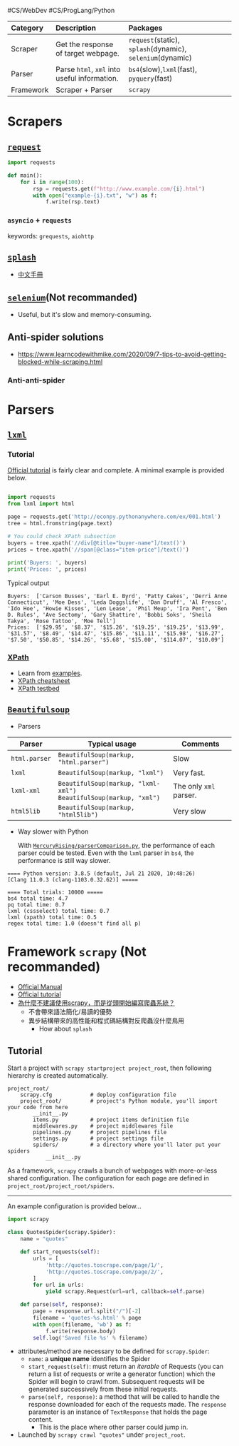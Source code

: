 #CS/WebDev #CS/ProgLang/Python 

| Category | Description | Packages |
| :---- | :---- | :---- |
| Scraper | Get the response of target webpage. |`request`(static),  `splash`(dynamic), `selenium`(dynamic)|
| Parser | Parse `html`, `xml` into useful information. | `bs4`(slow),`lxml`(fast), `pyquery`(fast) |
| Framework | Scraper + Parser | `scrapy` |

# Scrapers

## [`request`](https://requests.readthedocs.io/en/master/)

```python
import requests

def main():
    for i in range(100):
        rsp = requests.get(f"http://www.example.com/{i}.html")
        with open("example-{i}.txt", "w") as f:
            f.write(rsp.text)
```

### `asyncio` + `requests`
keywords: `grequests`, `aiohttp`

## [`splash`](https://splash.readthedocs.io/en/stable/index.html)

* [中文手冊](https://splash-cn-doc.readthedocs.io/zh_CN/latest/index.html)

## [`selenium`](https://selenium-python.readthedocs.io/)(Not recommanded)

* Useful, but it's slow and memory-consuming. 



## Anti-spider solutions

* https://www.learncodewithmike.com/2020/09/7-tips-to-avoid-getting-blocked-while-scraping.html

### Anti-anti-spider

# Parsers

## [`lxml`](https://lxml.de/index.html#documentation)

### Tutorial

[Official tutorial](https://lxml.de/tutorial.html) is fairly clear and complete. A minimal example is provided below.

```python

import requests
from lxml import html
    
page = requests.get('http://econpy.pythonanywhere.com/ex/001.html')
tree = html.fromstring(page.text)

# You could check XPath subsection
buyers = tree.xpath('//div[@title="buyer-name"]/text()')
prices = tree.xpath('//span[@class="item-price"]/text()')

print('Buyers: ', buyers)
print('Prices: ', prices)    
```

Typical output    

```
Buyers:  ['Carson Busses', 'Earl E. Byrd', 'Patty Cakes', 'Derri Anne Connecticut', 'Moe Dess', 'Leda Doggslife', 'Dan Druff', 'Al Fresco', 'Ido Hoe', 'Howie Kisses', 'Len Lease', 'Phil Meup', 'Ira Pent', 'Ben D. Rules', 'Ave Sectomy', 'Gary Shattire', 'Bobbi Soks', 'Sheila Takya', 'Rose Tattoo', 'Moe Tell']
Prices:  ['$29.95', '$8.37', '$15.26', '$19.25', '$19.25', '$13.99', '$31.57', '$8.49', '$14.47', '$15.86', '$11.11', '$15.98', '$16.27', '$7.50', '$50.85', '$14.26', '$5.68', '$15.00', '$114.07', '$10.09']
```

### [XPath](https://zh.wikipedia.org/wiki/XPath)

* Learn from [examples](http://www.zvon.org/xxl/XPathTutorial/General/examples.html).
* [XPath cheatsheet](https://devhints.io/xpath)
* [XPath testbed](http://www.whitebeam.org/library/guide/TechNotes/xpathtestbed.rhtm)

## [`Beautifulsoup`](https://www.crummy.com/software/BeautifulSoup/bs4/doc/)

* Parsers

|Parser|Typical usage|Comments|
|----|----|----|
|`html.parser`|`BeautifulSoup(markup, "html.parser")`| Slow |
|`lxml`|`BeautifulSoup(markup, "lxml")`|Very fast.|
|`lxml-xml`| `BeautifulSoup(markup, "lxml-xml")`</br> `BeautifulSoup(markup, "xml")`| The only `xml` parser.|
|`html5lib`|`BeautifulSoup(markup, "html5lib")`|Very slow|

* Way slower with Python

    With [`MercuryRising/parserComparison.py`](https://gist.github.com/MercuryRising/4061368), the performance of each parser could be tested. Even with the `lxml` parser in `bs4`, the performance is still way slower. 
    
```
==== Python version: 3.8.5 (default, Jul 21 2020, 10:48:26)
[Clang 11.0.3 (clang-1103.0.32.62)] =====

==== Total trials: 10000 =====
bs4 total time: 4.7
pq total time: 0.7
lxml (cssselect) total time: 0.7
lxml (xpath) total time: 0.5
regex total time: 1.0 (doesn't find all p)
```

# Framework `scrapy` (Not recommanded)

* [Official Manual](https://docs.scrapy.org/en/latest/)
* [Official tutorial](https://docs.scrapy.org/en/latest/intro/tutorial.html)
* [為什麼不建議使用scrapy，而是從頭開始編寫爬蟲系統？](https://www.zhihu.com/question/293589348/answer/782851279)
    * 不會帶來語法簡化/易讀的優勢
    * 異步結構帶來的高性能和程式碼結構對反爬蟲沒什麼鳥用
        * How about `splash`

## Tutorial

Start a project with `scrapy startproject project_root`, then following hierarchy is created automatically.
```
project_root/
    scrapy.cfg            # deploy configuration file
    project_root/         # project's Python module, you'll import your code from here
        __init__.py
        items.py          # project items definition file
        middlewares.py    # project middlewares file
        pipelines.py      # project pipelines file
        settings.py       # project settings file
        spiders/          # a directory where you'll later put your spiders
            __init__.py
```

As a framework, `scrapy` crawls a bunch of webpages with more-or-less shared configuration. The configuration for each page are defined in `project_root/project_root/spiders`.

----

An example configuration is provided below...
```python
import scrapy

class QuotesSpider(scrapy.Spider):
    name = "quotes"

    def start_requests(self):
        urls = [
            'http://quotes.toscrape.com/page/1/',
            'http://quotes.toscrape.com/page/2/',
        ]
        for url in urls:
            yield scrapy.Request(url=url, callback=self.parse)

    def parse(self, response):
        page = response.url.split("/")[-2]
        filename = 'quotes-%s.html' % page
        with open(filename, 'wb') as f:
            f.write(response.body)
        self.log('Saved file %s' % filename)
```

* attributes/method are necessary to be defined for `scrapy.Spider`:
    * `name`: a **unique name** identifies the Spider
    * `start_request(self)`: must return an *iterable* of Requests (you can return a list of requests or write a generator function) which the Spider will begin to crawl from. Subsequent requests will be generated successively from these initial requests.
    * `parse(self, response)`: a method that will be called to handle the response downloaded for each of the requests made. The `response` parameter is an instance of `TextResponse` that holds the page content.
        * This is the place where other parser could jump in.
* Launched by `scrapy crawl "quotes"` under `project_root`.